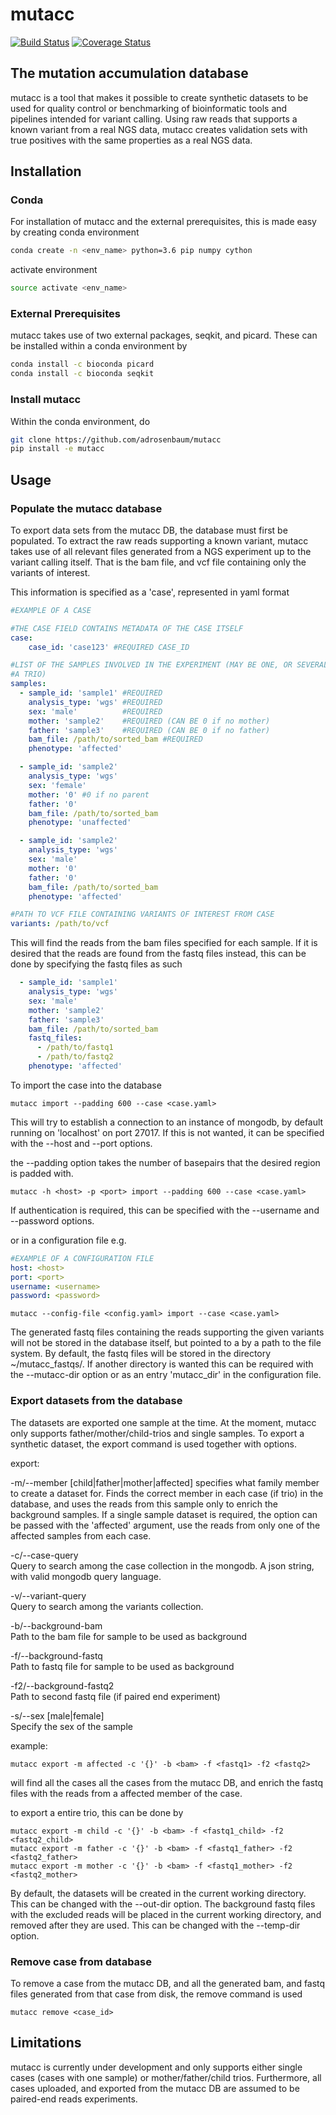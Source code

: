 # mutacc
[![Build Status](https://travis-ci.org/adrosenbaum/mutacc.png)](https://travis-ci.org/adrosenbaum/mutacc)
[![Coverage Status](https://coveralls.io/repos/github/adrosenbaum/mutacc/badge.svg?branch=master)](https://coveralls.io/github/adrosenbaum/mutacc?branch=master)

## The mutation accumulation database

mutacc is a tool that makes it possible to create synthetic datasets to be used
for quality control or benchmarking of bioinformatic tools and pipelines intended
for variant calling. Using raw reads that supports a known variant from a real
NGS data, mutacc creates validation sets with true positives with the same
properties as a real NGS data.

## Installation
### Conda
For installation of mutacc and the external prerequisites, this is made easy by creating 
conda environment

```bash
conda create -n <env_name> python=3.6 pip numpy cython
```

activate environment

```bash
source activate <env_name>
```
### External Prerequisites
mutacc takes use of two external packages, seqkit, and picard. These can be installed 
within a conda environment by

```bash
conda install -c bioconda picard
conda install -c bioconda seqkit
```

### Install mutacc
Within the conda environment, do
```bash
git clone https://github.com/adrosenbaum/mutacc
pip install -e mutacc
```
## Usage

### Populate the mutacc database

To export data sets from the mutacc DB, the database must first be populated. To
extract the raw reads supporting a known variant, mutacc takes use of all
relevant files generated from a NGS experiment up to the variant calling itself.
That is the bam file, and vcf file containing only the variants of interest.

This information is specified as a 'case', represented in yaml format

```yaml
#EXAMPLE OF A CASE

#THE CASE FIELD CONTAINS METADATA OF THE CASE ITSELF
case:
    case_id: 'case123' #REQUIRED CASE_ID

#LIST OF THE SAMPLES INVOLVED IN THE EXPERIMENT (MAY BE ONE, OR SEVERAL, E.G.
#A TRIO)
samples:
  - sample_id: 'sample1' #REQUIRED
    analysis_type: 'wgs' #REQUIRED
    sex: 'male'          #REQUIRED
    mother: 'sample2'    #REQUIRED (CAN BE 0 if no mother)
    father: 'sample3'    #REQUIRED (CAN BE 0 if no father)
    bam_file: /path/to/sorted_bam #REQUIRED
    phenotype: 'affected'

  - sample_id: 'sample2'
    analysis_type: 'wgs'
    sex: 'female'        
    mother: '0' #0 if no parent            
    father: '0'         
    bam_file: /path/to/sorted_bam
    phenotype: 'unaffected'

  - sample_id: 'sample2'
    analysis_type: 'wgs'
    sex: 'male'         
    mother: '0'             
    father: '0'            
    bam_file: /path/to/sorted_bam
    phenotype: 'affected'

#PATH TO VCF FILE CONTAINING VARIANTS OF INTEREST FROM CASE
variants: /path/to/vcf
```

This will find the reads from the bam files specified for each sample. If it
is desired that the reads are found from the fastq files instead, this can be
done by specifying the fastq files as such

```yaml
  - sample_id: 'sample1'
    analysis_type: 'wgs'
    sex: 'male'          
    mother: 'sample2'    
    father: 'sample3'    
    bam_file: /path/to/sorted_bam
    fastq_files:
      - /path/to/fastq1
      - /path/to/fastq2
    phenotype: 'affected'
```

To import the case into the database

```console
mutacc import --padding 600 --case <case.yaml>
```

This will try to establish a connection to an instance of mongodb, by default
running on 'localhost' on port 27017. If this is not wanted, it can be specified
with the --host and --port options.

the --padding option takes the number of basepairs that the desired region is
padded with.

```console
mutacc -h <host> -p <port> import --padding 600 --case <case.yaml>
```

If authentication is required, this can be specified with the --username and
--password options.

or in a configuration file e.g.
```yaml
#EXAMPLE OF A CONFIGURATION FILE
host: <host>
port: <port>
username: <username>
password: <password>
```

```console
mutacc --config-file <config.yaml> import --case <case.yaml>
```

The generated fastq files containing the reads supporting the given variants
will not be stored in the database itself, but pointed to a by a path to the
file system. By default, the fastq files will be stored in the directory
~/mutacc_fastqs/. If another directory is wanted this can be required with the
--mutacc-dir option or as an entry 'mutacc_dir' in the configuration file.

### Export datasets from the database
The datasets are exported one sample at the time. At the moment, mutacc only
supports father/mother/child-trios and single samples. To export a synthetic
dataset, the export command is used together with options.

export:

  -m/--member [child|father|mother|affected]
    specifies what family member to create a dataset for. Finds the correct
    member in each case (if trio) in the database, and uses the reads from this
    sample only to enrich the background samples. If a single sample dataset is
    required, the option can be passed with the 'affected' argument, use the
    reads from only one of the affected samples from each case.

  -c/--case-query \
    Query to search among the case collection in the mongodb. A json string,
    with valid mongodb query language.

  -v/--variant-query \
    Query to search among the variants collection.

  -b/--background-bam \
    Path to the bam file for sample to be used as background

  -f/--background-fastq \
    Path to fastq file for sample to be used as background

  -f2/--background-fastq2 \
    Path to second fastq file (if paired end experiment)
  
  -s/--sex [male|female] \
    Specify the sex of the sample

example:

```console
mutacc export -m affected -c '{}' -b <bam> -f <fastq1> -f2 <fastq2>
```
will find all the cases all the cases from the mutacc DB, and enrich the fastq
files with the reads from a affected member of the case.

to export a entire trio, this can be done by

```console
mutacc export -m child -c '{}' -b <bam> -f <fastq1_child> -f2 <fastq2_child>
mutacc export -m father -c '{}' -b <bam> -f <fastq1_father> -f2 <fastq2_father>
mutacc export -m mother -c '{}' -b <bam> -f <fastq1_mother> -f2 <fastq2_mother>
```
By default, the datasets will be created in the current working directory.
This can be changed with the --out-dir option. The background fastq files with
the excluded reads will be placed in the current working directory, and removed
after they are used. This can be changed with the --temp-dir option.

### Remove case from database

To remove a case from the mutacc DB, and all the generated bam, and fastq files
generated from that case from disk, the remove command is used

```console
mutacc remove <case_id>
```

## Limitations

mutacc is currently under development and only supports either single cases
(cases with one sample) or mother/father/child trios. Furthermore, all cases
uploaded, and exported from the mutacc DB are assumed to be paired-end reads
experiments. 
